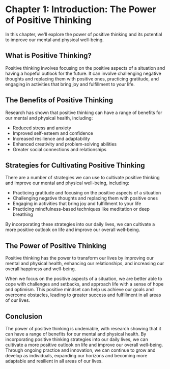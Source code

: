 Chapter 1: Introduction: The Power of Positive Thinking
=======================================================

In this chapter, we'll explore the power of positive thinking and its potential to improve our mental and physical well-being.

What is Positive Thinking?
--------------------------

Positive thinking involves focusing on the positive aspects of a situation and having a hopeful outlook for the future. It can involve challenging negative thoughts and replacing them with positive ones, practicing gratitude, and engaging in activities that bring joy and fulfillment to your life.

The Benefits of Positive Thinking
---------------------------------

Research has shown that positive thinking can have a range of benefits for our mental and physical health, including:

* Reduced stress and anxiety
* Improved self-esteem and confidence
* Increased resilience and adaptability
* Enhanced creativity and problem-solving abilities
* Greater social connections and relationships

Strategies for Cultivating Positive Thinking
--------------------------------------------

There are a number of strategies we can use to cultivate positive thinking and improve our mental and physical well-being, including:

* Practicing gratitude and focusing on the positive aspects of a situation
* Challenging negative thoughts and replacing them with positive ones
* Engaging in activities that bring joy and fulfillment to your life
* Practicing mindfulness-based techniques like meditation or deep breathing

By incorporating these strategies into our daily lives, we can cultivate a more positive outlook on life and improve our overall well-being.

The Power of Positive Thinking
------------------------------

Positive thinking has the power to transform our lives by improving our mental and physical health, enhancing our relationships, and increasing our overall happiness and well-being.

When we focus on the positive aspects of a situation, we are better able to cope with challenges and setbacks, and approach life with a sense of hope and optimism. This positive mindset can help us achieve our goals and overcome obstacles, leading to greater success and fulfillment in all areas of our lives.

Conclusion
----------

The power of positive thinking is undeniable, with research showing that it can have a range of benefits for our mental and physical health. By incorporating positive thinking strategies into our daily lives, we can cultivate a more positive outlook on life and improve our overall well-being. Through ongoing practice and innovation, we can continue to grow and develop as individuals, expanding our horizons and becoming more adaptable and resilient in all areas of our lives.
